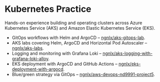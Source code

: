 # Kubernetes Practice

Hands-on experience building and operating clusters across Azure Kubernetes Service (AKS) and Amazon Elastic Kubernetes Service (EKS).

- GitOps workflows with Helm and ArgoCD – [ngnlx/aks-gitops-lab](https://github.com/ngnlx/aks-gitops-lab).
- AKS labs covering Helm, ArgoCD and Horizontal Pod Autoscaler – [ngnlx/aks-labs](https://github.com/ngnlx/aks-labs).
- Logging and monitoring with Grafana Loki – [ngnlx/aks-logging-with-grafana-loki-alloy](https://github.com/ngnlx/aks-logging-with-grafana-loki-alloy).
- EKS deployment with ArgoCD and GitHub Actions – [ngnlx/eks-deployment-with-argocd](https://github.com/ngnlx/eks-deployment-with-argocd).
- Blue/green strategy via GitOps – [ngnlx/aws-devops-nd9991-project5](https://github.com/ngnlx/aws-devops-nd9991-project5/blob/main/kubernetes/deployment.yaml).
